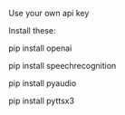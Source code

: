 Use your own api key


Install these:

pip install openai

pip install speechrecognition

pip install pyaudio

pip install pyttsx3